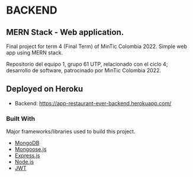 # BACKEND

## MERN Stack - Web application.

Final project for term 4 (Final Term) of MinTic Colombia 2022. Simple web app using MERN stack.

Repositorio del equipo 1, grupo 61 UTP, relacionado con el ciclo 4; desarrollo de software, patrocinado por MinTic Colombia 2022.

## Deployed on Heroku

* Backend: https://app-restaurant-ever-backend.herokuapp.com/

### Built With

Major frameworks/libraries used to build this project.

* [MongoDB](https://www.mongodb.com/)
* [Mongoose.js](https://mongoosejs.com/)
* [Express.js](https://expressjs.com/)
* [Node.js](https://nodejs.org/)
* [JWT](https://jwt.io/)
